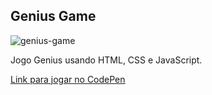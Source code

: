 ## Genius Game
![genius-game](https://user-images.githubusercontent.com/97488167/158035534-79dad954-bbde-468e-a021-192b50e73576.jpg)

Jogo Genius usando HTML, CSS e JavaScript.

[Link para jogar no CodePen](https://codepen.io/palomarizzon/pen/WNdNOaa)
